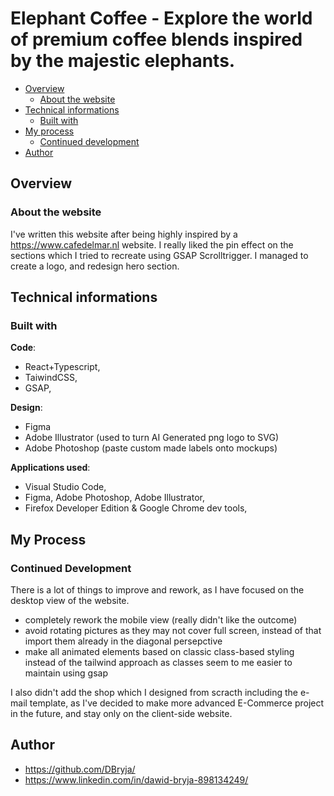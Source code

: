 # Elephant Coffee - Explore the world of premium coffee blends inspired by the majestic elephants.

- [Overview](#overview)
  - [About the website](#about-the-website)
- [Technical informations](#technical-informations)
  - [Built with](#built-with)
- [My process](#my-process)
  - [Continued development](#continued-development)
- [Author](#author)

## Overview

### About the website
I've written this website after being highly inspired by a https://www.cafedelmar.nl website.
I really liked the pin effect on the sections which I tried to recreate using GSAP Scrolltrigger.
I managed to create a logo, and redesign hero section. 

## Technical informations

### Built with

**Code**:
- React+Typescript,
- TaiwindCSS,
- GSAP,

**Design**:
- Figma
- Adobe Illustrator (used to turn AI Generated png logo to SVG)
- Adobe Photoshop (paste custom made labels onto mockups) 

**Applications used**:
- Visual Studio Code,
- Figma, Adobe Photoshop, Adobe Illustrator,
- Firefox Developer Edition & Google Chrome dev tools,

## My Process

### Continued Development

There is a lot of things to improve and rework, as I have focused on the desktop view of the website.
  - completely rework the mobile view (really didn't like the outcome)
  - avoid rotating pictures as they may not cover full screen, instead of that import them already in the diagonal persepctive
  - make all animated elements based on classic class-based styling instead of the tailwind approach as classes seem to me easier to maintain using gsap

I also didn't add the shop which I designed from scracth including the e-mail template, as I've decided to make more advanced E-Commerce project in the future, and stay only on the client-side website.
  

## Author

- https://github.com/DBryja/
- https://www.linkedin.com/in/dawid-bryja-898134249/
